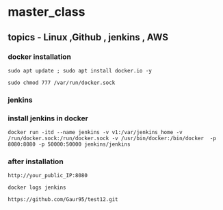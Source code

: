 # master_class
## topics - Linux ,Github , jenkins , AWS
### docker installation
```
sudo apt update ; sudo apt install docker.io -y
```
```
sudo chmod 777 /var/run/docker.sock
```

### jenkins
### install jenkins in docker 
```
docker run -itd --name jenkins -v v1:/var/jenkins_home -v /run/docker.sock:/run/docker.sock -v /usr/bin/docker:/bin/docker  -p 8080:8080 -p 50000:50000 jenkins/jenkins
```
### after installation 
```
http://your_public_IP:8080
```
```
docker logs jenkins
```
```
https://github.com/Gaur95/test12.git
```
